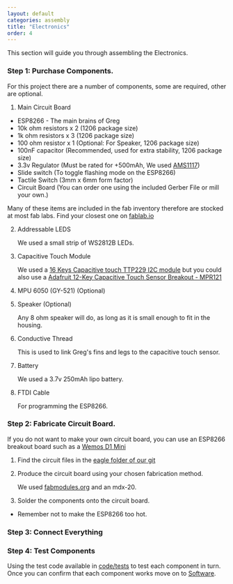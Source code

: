 ```yaml
---
layout: default
categories: assembly
title: "Electronics"
order: 4
---
```


This section will guide you through assembling the Electronics.
### Step 1: Purchase Components.

For this project there are a number of components, some are required, other are optional.

1. Main Circuit Board
  * ESP8266 - The main brains of Greg
  * 10k ohm resistors x 2 (1206 package size)
  * 1k ohm resistors x 3 (1206 package size)
  * 100 ohm resistor x 1 (Optional: For Speaker, 1206 package size)
  * 100nF capacitor (Recommended, used for extra stability, 1206 package size)
  * 3.3v Regulator (Must be rated for +500mAh, We used 	[AMS1117](http://www.advanced-monolithic.com/pdf/ds1117.pdf))
  * Slide switch (To toggle flashing mode on the ESP8266)
  * Tactile Switch (3mm x 6mm form factor)
  * Circuit Board (You can order one using the included Gerber File or mill your own.)

   Many of these items are included in the fab inventory therefore are stocked at most fab labs.
   Find your closest one on [fablab.io](https://www.fablabs.io/)

2. Addressable LEDS

   We used a small strip of WS2812B LEDs.

3. Capacitive Touch Module

   We used a [16 Keys Capacitive touch TTP229 I2C module](https://robotdyn.com/catalog/modules/16-keys-capacitive-touch-ttp229-i2c-module.html) but you could also use a [Adafruit 12-Key Capacitive Touch Sensor Breakout - MPR121](https://www.adafruit.com/product/1982)

4. MPU 6050 (GY-521) (Optional)

5. Speaker (Optional)

   Any 8 ohm speaker will do, as long as it is small enough to fit in the housing.

6. Conductive Thread

   This is used to link Greg's fins and legs to the capacitive touch sensor.

7. Battery

   We used a 3.7v 250mAh lipo battery.

 8. FTDI Cable

    For programming the ESP8266.

### Step 2: Fabricate Circuit Board.

If you do not want to make your own circuit board, you can use an ESP8266 breakout board such as a [Wemos D1 Mini](https://wiki.wemos.cc/products:d1:d1_mini)

1. Find the circuit files in the [eagle folder of our git](https://github.com/harryiliffe/open-design-2018/tree/master/eagle)

2. Produce the circuit board using your chosen fabrication method.

   We used [fabmodules.org](http://fabmodules.org/) and an mdx-20.

3. Solder the components onto the circuit board.
  * Remember not to make the ESP8266 too hot.

### Step 3: Connect Everything

### Step 4: Test Components

Using the test code available in [code/tests](https://github.com/harryiliffe/open-design-2018/tree/master/code/test) to test each component in turn.
Once you can confirm that each component works move on to [Software](/open-design-2018//assembly-software/).
